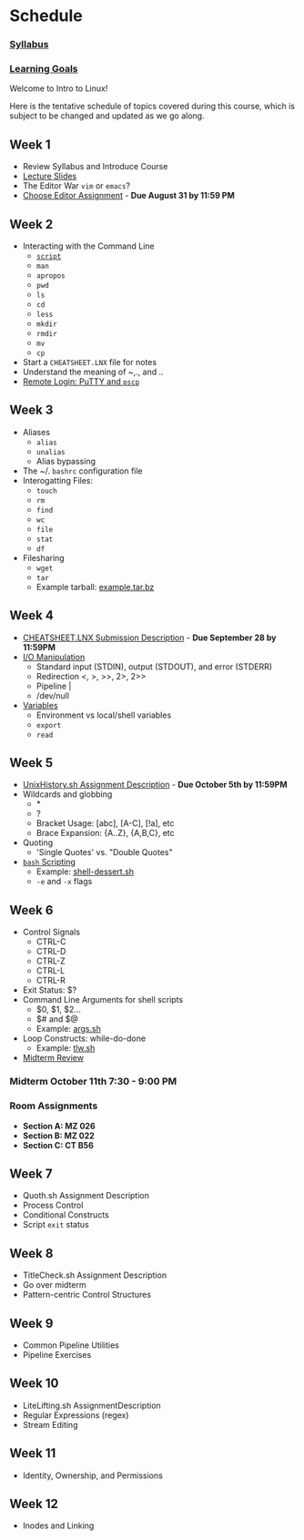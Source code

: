 
# Schedule

### [Syllabus](https://kellyn-larson.github.io/csci-274-syllabus.pdf)       
### [Learning Goals](https://kellyn-larson.github.io/learning-goals.txt)

Welcome to Intro to Linux! 

Here is the tentative schedule of topics covered during this course, which is subject to be changed and updated as we go along. 

## Week 1 

- Review Syllabus and Introduce Course
- [Lecture Slides](https://kellyn-larson.github.io/01_lecture1.pdf)
- The Editor War `vim` or `emacs`?
- [Choose Editor Assignment](https://kellyn-larson.github.io/chooseEditor.txt) - **Due August 31 by 11:59 PM**

## Week 2 
- Interacting with the Command Line
   * [`script`](https://kellyn-larson.github.io/script.txt)
   * `man`
   * `apropos`
   * `pwd`
   * `ls`
   * `cd`
   * `less`
   * `mkdir`
   * `rmdir`
   * `mv`
   * `cp`
- Start a `CHEATSHEET.LNX` file for notes
- Understand the meaning of ~,., and ..
- [Remote Login: PuTTY and `pscp`](https://kellyn-larson.github.io/remote_login.txt)

## Week 3 
- Aliases
   * `alias`
   * `unalias`
   * Alias bypassing
- The ~/. `bashrc` configuration file
- Interogatting Files:
   * `touch`
   * `rm`
   * `find`
   * `wc`
   * `file`
   * `stat`
   * `df`
- Filesharing
   * `wget`
   * `tar`
   * Example tarball: [example.tar.bz](https://kellyn-larson.github.io/example.tar.bz)
 
## Week 4 
 - [CHEATSHEET.LNX Submission Description](https://kellyn-larson.github.io/cheatsheetsubmission.txt) - **Due September 28 by 11:59PM**
 - [I/O Manipulation](https://kellyn-larson.github.io/IONotes.txt)
     * Standard input (STDIN), output (STDOUT), and error (STDERR)
     * Redirection <, >, >>, 2>, 2>>
     * Pipeline \| 
     * /dev/null
 - [Variables](https://kellyn-larson.github.io/VariablesNotes.txt)
     * Environment vs local/shell variables
     * `export`
     * `read`
 
## Week 5 
 - [UnixHistory.sh Assignment Description](https://kellyn-larson.github.io/UnixHistoryDescription.txt) - **Due October 5th by 11:59PM**
 - Wildcards and globbing 
     * \*
     * ?
     * Bracket Usage: [abc], [A-C], [!a], etc
     * Brace Expansion: {A..Z}, {A,B,C}, etc
 - Quoting
     * 'Single Quotes' vs. "Double Quotes"
 - [`bash` Scripting](http://tldp.org/LDP/abs/html/)
     * Example: [shell-dessert.sh](https://kellyn-larson.github.io/shell-dessert.sh)
     * `-e` and `-x` flags

 
## Week 6 
 - Control Signals 
      * CTRL-C
      * CTRL-D
      * CTRL-Z
      * CTRL-L
      * CTRL-R
 - Exit Status: $?
 - Command Line Arguments for shell scripts
      * $0, $1, $2...
      * $# and $@
      * Example: [args.sh](https://kellyn-larson.github.io/args.sh)
 - Loop Constructs: while-do-done
      * Example: [tlw.sh](https://kellyn-larson.github.io/tlw.sh)
 - [Midterm Review](https://kellyn-larson.github.io/midterm-review.txt)
 
### Midterm October 11th 7:30 - 9:00 PM
### Room Assignments
  - **Section A: MZ 026**
  - **Section B: MZ 022**
  - **Section C: CT B56**
 
## Week 7 
 - Quoth.sh Assignment Description 
 - Process Control 
 - Conditional Constructs 
 - Script `exit` status 
 
## Week 8 
 - TitleCheck.sh Assignment Description
 - Go over midterm 
 - Pattern-centric Control Structures
 
## Week 9 
 - Common Pipeline Utilities 
 - Pipeline Exercises 
 
## Week 10 
 - LiteLifting.sh AssignmentDescription 
 - Regular Expressions (regex) 
 - Stream Editing 
 
## Week 11  
 - Identity, Ownership, and Permissions
 
## Week 12 
 - Inodes and Linking 
